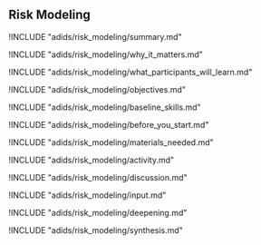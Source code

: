 
##  Risk Modeling

<!-- ![](content/images/capacity_assessment.png "") -->

!INCLUDE "adids/risk_modeling/summary.md"

<!-- Why The Topic Matters -->

!INCLUDE "adids/risk_modeling/why_it_matters.md"

<!--  What Participants Will Learn -->

!INCLUDE "adids/risk_modeling/what_participants_will_learn.md"

<!-- Objectives {.sidebar} -->

!INCLUDE "adids/risk_modeling/objectives.md"

<!-- Baseline Skills -->

!INCLUDE "adids/risk_modeling/baseline_skills.md"

<!-- Before you Start -->

!INCLUDE "adids/risk_modeling/before_you_start.md"

<!-- Materials Needed [stub] -->

!INCLUDE "adids/risk_modeling/materials_needed.md"

<!--Activity [stub] {.activity} -->

!INCLUDE "adids/risk_modeling/activity.md"

<!--Discussion [stub] -->

!INCLUDE "adids/risk_modeling/discussion.md"

<!-- Input -->

!INCLUDE "adids/risk_modeling/input.md"

<!-- Deepening -->

!INCLUDE "adids/risk_modeling/deepening.md"

<!--Synthesis [stub] {.synthesis} -->

!INCLUDE "adids/risk_modeling/synthesis.md"
